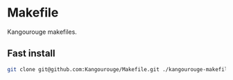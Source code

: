 # Makefile
Kangourouge makefiles.

Fast install
------------

```bash
git clone git@github.com:Kangourouge/Makefile.git ./kangourouge-makefile && ./kangourouge-makefile/install.sh
```
